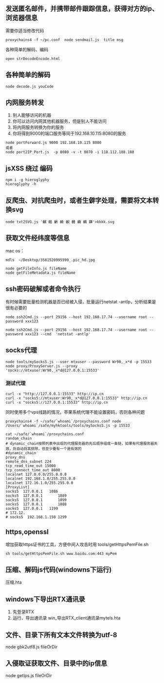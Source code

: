 ## 发送匿名邮件，并携带邮件跟踪信息，获得对方的ip、浏览器信息
需要你适当修改代码
```
proxychains4 -f ~/pc.conf  node sendmail.js  title msg
```
各种简单的解码、编码
```
open strDecodeEncode.html
```

## 各种简单的解码
```
node decode.js youCode
```

## 内网服务转发
1. 别人能够访问的机器
2. 你可以访问内网其他机器服务，但是别人不能访问
3. 将内网服务转换为你的服务
4. 你将得到9000的端口服务等同于192.168.10.115:8080的服务

```
node portForward.js 9000 192.168.10.115 8080
或者
node port2IP_Port.js  -p 8080 -v -t 8070 -i 118.112.188.108
```


## jsXSS 绕过 编码
```
npm i -g hieroglyphy
hieroglyphy -h
```


## 反爬虫、对抗爬虫时，或者生僻字处理，需要将文本转换svg
```
node txt2SVG.js '齫 齬 齭 齮 齯 齰 齱 齲 齳'>kkkk.svg
```


## 获取文件经纬度等信息
mac os：

```
mdls  ~/Desktop/3581520995599_.pic_hd.jpg 

node getFileInfo.js fileName
node getFileMetadata.js fileName
```

## ssh密码破解或者命令执行
有时候需要批量检测机器是否已经被入侵，批量运行netstat -antlp，分析结果是很有必要的

```
node ssh2Cmd.js --port 29156 --host 192.168.17.74 --username root --password xxx123

node ssh2Cmd.js --port 29156 --host 192.168.17.74 --username root --password xxx123 --cmd  'netstat -antlp'
```

## socks代理
```
node tools/mySocks5.js --user mtxuser --password Wr90,_x*d -p 15533
node proxy/ProxyServer.js --proxy 'socks://mtxuser:Wr90,_x*d@127.0.0.1:15533'
```
### 测试代理
```
curl -x "http://127.0.0.1:15533" http://ip.cn
curl -x "socks5://mtxuser:Wr90,_x*d@127.0.0.1:15533" http://ip.cn
curl -x "socks5://127.0.0.1:15533" http://ip.cn
```

同时使用多个vps线路的情况，苹果系统代理不能设置密码，否则各种问题
```
proxychains4 -f ~/safe/`whoami`/proxychains.conf node /Users/`whoami`/safe/myhktools/tools/mySocks5.js -p 15533
```

```
cat ~/safe/`whoami`/proxychains.conf
random_chain
# dynamic_chain按照列表中出现的代理服务器的先后顺序组成一条链，如果有代理服务器失效，则自动将其排除，但至少要有一个是有效的
#dynamic_chain
proxy_dns
remote_dns_subnet 224
tcp_read_time_out 15000
tcp_connect_time_out 8000
localnet 127.0.0.0/255.0.0.0
localnet 192.168.1.0/255.255.0.0
localnet 172.16.1.0/255.255.0.0
[ProxyList]
socks5	127.0.0.1	1086
socks5  127.0.0.1       1089
socks5  127.0.0.1       1099
socks5  127.0.0.1       1088
socks5  127.0.0.1	1199
# 172.12.
# socks5  192.168.1.150	1299
```


## https,openssl
增加获取https证书的工具，方便中间人攻击时用  tools/getHttpsPemFile.sh
```
sh tools/getHttpsPemFile.sh www.baidu.com:443 myPem
```

## 压缩、解码js代码(windowns下运行)
压缩.hta

## windows下导出RTX通讯录
1. 先登录RTX
2. 运行、导出通讯录
win_导出RTX_client通讯录mytels.hta

## 文件、目录下所有文本文件转换为utf-8
node gbk2utf8.js fileOrDir

## 入侵取证获取文件、目录中的ip信息
node getIps.js fileOrDir


